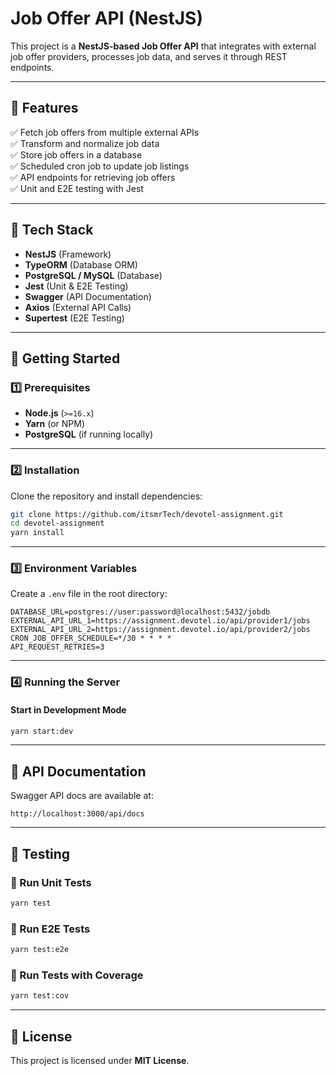 
# Job Offer API (NestJS)

This project is a **NestJS-based Job Offer API** that integrates with external job offer providers, processes job data, and serves it through REST endpoints.

---

## **📌 Features**
✅ Fetch job offers from multiple external APIs  
✅ Transform and normalize job data  
✅ Store job offers in a database  
✅ Scheduled cron job to update job listings  
✅ API endpoints for retrieving job offers  
✅ Unit and E2E testing with Jest  

---

## **📌 Tech Stack**
- **NestJS** (Framework)
- **TypeORM** (Database ORM)
- **PostgreSQL / MySQL** (Database)
- **Jest** (Unit & E2E Testing)
- **Swagger** (API Documentation)
- **Axios** (External API Calls)
- **Supertest** (E2E Testing)

---

## **📌 Getting Started**

### **1️⃣ Prerequisites**
- **Node.js** (`>=16.x`)
- **Yarn** (or NPM)
- **PostgreSQL** (if running locally)

---

### **2️⃣ Installation**
Clone the repository and install dependencies:
```sh
git clone https://github.com/itsmrTech/devotel-assignment.git
cd devotel-assignment
yarn install
```

---

### **3️⃣ Environment Variables**
Create a `.env` file in the root directory:

```env
DATABASE_URL=postgres://user:password@localhost:5432/jobdb
EXTERNAL_API_URL_1=https://assignment.devotel.io/api/provider1/jobs
EXTERNAL_API_URL_2=https://assignment.devotel.io/api/provider2/jobs
CRON_JOB_OFFER_SCHEDULE=*/30 * * * * 
API_REQUEST_RETRIES=3
```

---

### **4️⃣ Running the Server**
####  Start in Development Mode
```sh
yarn start:dev
```

---

## **📌 API Documentation**
Swagger API docs are available at:
```
http://localhost:3000/api/docs
```

---

## **📌 Testing**
### **🧪 Run Unit Tests**
```sh
yarn test
```

### **🚀 Run E2E Tests**
```sh
yarn test:e2e
```

### **🔄 Run Tests with Coverage**
```sh
yarn test:cov
```



---

## **📌 License**
This project is licensed under **MIT License**.

